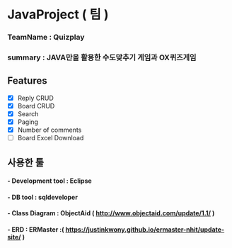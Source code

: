 # JavaProject ( 팀 )

### TeamName : Quizplay
### summary : JAVA만을 활용한 수도맞추기 게임과 OX퀴즈게임


## Features

- [x] Reply CRUD
- [x] Board CRUD
- [x] Search 
- [x] Paging
- [x] Number of comments
- [ ] Board Excel Download

## 사용한 툴 

#### - Development tool : Eclipse 
#### - DB tool : sqldeveloper
#### - Class Diagram : ObjectAid ( http://www.objectaid.com/update/1.1/ )
#### - ERD : ERMaster :( https://justinkwony.github.io/ermaster-nhit/update-site/ )


